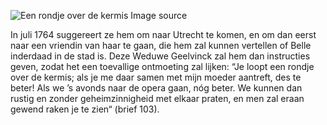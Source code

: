![Een rondje over de kermis](/assets/data-models/stories/20210000033_bvz_een-rondje-over-de-kermis/featured.jpg)
<utm-source sourceUrl="https://hetutrechtsarchief.nl/beeldmateriaal/detail/ba4692ab-ee67-5856-be4b-1d99c9341969">Image source</utm-source>

In juli 1764 suggereert ze hem om naar Utrecht te komen, en om dan eerst naar een vriendin van haar te gaan, die hem zal kunnen vertellen of Belle inderdaad in de stad is. Deze Weduwe Geelvinck zal hem dan instructies geven, zodat het een toevallige ontmoeting zal lijken: “Je loopt een rondje over de kermis; als je me daar samen met mijn moeder aantreft, des te beter! Als we ’s avonds naar de opera gaan, nóg beter. We kunnen dan rustig en zonder geheimzinnigheid met elkaar praten, en men zal eraan gewend raken je te zien“ (brief 103).
